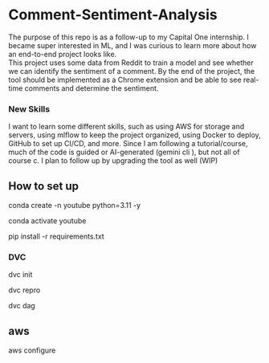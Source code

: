 # Comment-Sentiment-Analysis
The purpose of this repo is as a follow-up to my Capital One internship. I became super interested in ML, and I was curious to learn more about how an end-to-end project looks like.  
This project uses some data from Reddit to train a model and see whether we can identify the sentiment of a comment. By the end of the project, the tool should be implemented as a Chrome extension and be able to see real-time comments and determine the sentiment.
### New Skills 
I want to learn some different skills, such as using AWS for storage and servers, using mlflow to keep the project organized, using Docker to deploy, GitHub to set up CI/CD, and more. Since I am following a tutorial/course, much of the code is guided or AI-generated (gemini cli ), but not all of course c.
I plan to follow up by upgrading the tool as well (WIP) 

## How to set up 

conda create -n youtube python=3.11 -y 

conda activate youtube 

pip install -r requirements.txt 

### DVC 

dvc init 

dvc repro 

dvc dag 

## aws 

aws configure
